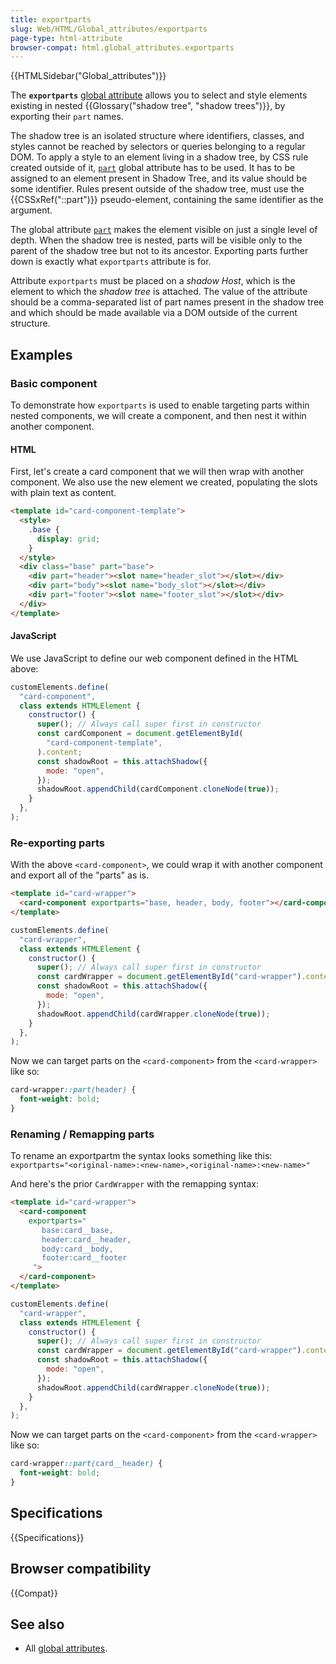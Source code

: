 ```yaml
---
title: exportparts
slug: Web/HTML/Global_attributes/exportparts
page-type: html-attribute
browser-compat: html.global_attributes.exportparts
---
```


{{HTMLSidebar("Global_attributes")}}

The **`exportparts`** [global attribute](/en-US/docs/Web/HTML/Global_attributes) allows you to select and style elements existing in nested {{Glossary("shadow tree", "shadow trees")}}, by exporting their `part` names.

The shadow tree is an isolated structure where identifiers, classes, and styles cannot be reached by selectors or queries belonging to a regular DOM.
To apply a style to an element living in a shadow tree, by CSS rule created outside of it, [`part`](/en-US/docs/Web/HTML/Global_attributes#part) global attribute has to be used. It has to be assigned to an element present in Shadow Tree, and its value should be some identifier.
Rules present outside of the shadow tree, must use the {{CSSxRef("::part")}} pseudo-element, containing the same identifier as the argument.

The global attribute [`part`](/en-US/docs/Web/HTML/Global_attributes#part) makes the element visible on just a single level of depth. When the shadow tree is nested, parts will be visible only to the parent of the shadow tree but not to its ancestor. Exporting parts further down is exactly what `exportparts` attribute is for.

Attribute `exportparts` must be placed on a _shadow Host_, which is the element to which the _shadow tree_ is attached. The value of the attribute should be a comma-separated list of part names present in the shadow tree and which should be made available via a DOM outside of the current structure.

## Examples


### Basic component

To demonstrate how `exportparts` is used to enable targeting parts within nested components, we will create a component, and then nest it within another component. 

#### HTML

First, let's create a card component that we will then wrap with another component. We also use the new element we created, populating the slots with plain text as content.

```html
<template id="card-component-template">
  <style>
    .base {
      display: grid;
    }
  </style>
  <div class="base" part="base">
    <div part="header"><slot name="header_slot"></slot></div>
    <div part="body"><slot name="body_slot"></slot></div>
    <div part="footer"><slot name="footer_slot"></slot></div>
  </div>
</template>
```

#### JavaScript

We use JavaScript to define our web component defined in the HTML above:

```js
customElements.define(
  "card-component",
  class extends HTMLElement {
    constructor() {
      super(); // Always call super first in constructor
      const cardComponent = document.getElementById(
        "card-component-template",
      ).content;
      const shadowRoot = this.attachShadow({
        mode: "open",
      });
      shadowRoot.appendChild(cardComponent.cloneNode(true));
    }
  },
);
```

### Re-exporting parts

With the above `<card-component>`, we could wrap it with another component and export all of the "parts" as is.

```html
<template id="card-wrapper">
  <card-component exportparts="base, header, body, footer"></card-component>
</template>
```

```js
customElements.define(
  "card-wrapper",
  class extends HTMLElement {
    constructor() {
      super(); // Always call super first in constructor
      const cardWrapper = document.getElementById("card-wrapper").content;
      const shadowRoot = this.attachShadow({
        mode: "open",
      });
      shadowRoot.appendChild(cardWrapper.cloneNode(true));
    }
  },
);
```

Now we can target parts on the `<card-component>` from the `<card-wrapper>` like so:

```css
card-wrapper::part(header) {
  font-weight: bold;
}
```

### Renaming / Remapping parts

To rename an exportpartm the syntax looks something like this: `exportparts="<original-name>:<new-name>,<original-name>:<new-name>"`

And here's the prior `CardWrapper` with the remapping syntax:

```html
<template id="card-wrapper">
  <card-component
    exportparts="
       base:card__base, 
       header:card__header, 
       body:card__body, 
       footer:card__footer
     ">
  </card-component>
</template>
```

```js
customElements.define(
  "card-wrapper",
  class extends HTMLElement {
    constructor() {
      super(); // Always call super first in constructor
      const cardWrapper = document.getElementById("card-wrapper").content;
      const shadowRoot = this.attachShadow({
        mode: "open",
      });
      shadowRoot.appendChild(cardWrapper.cloneNode(true));
    }
  },
);
```

Now we can target parts on the `<card-component>` from the `<card-wrapper>` like so:

```css
card-wrapper::part(card__header) {
  font-weight: bold;
}
```

## Specifications

{{Specifications}}

## Browser compatibility

{{Compat}}

## See also

- All [global attributes](/en-US/docs/Web/HTML/Global_attributes).
